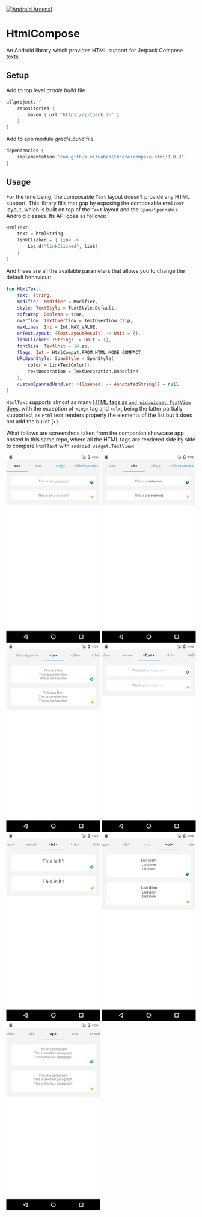 [![Android Arsenal]( https://img.shields.io/badge/Android%20Arsenal-compose--html-green.svg?style=flat )]( https://android-arsenal.com/details/1/8382 )

# HtmlCompose

An Android library which provides HTML support for Jetpack Compose texts.

## Setup

Add to top level *gradle.build* file
```gradle
allprojects {
    repositories {
        maven { url "https://jitpack.io" }
    }
}
```

Add to app module *gradle.build* file.

```gradle
dependencies {
    implementation 'com.github.viluahealthcare:compose-html:1.0.3'
}
```

## Usage

For the time being, the composable `Text` layout doesn't provide any HTML support. This library fills that gap by exposing
the composable `HtmlText` layout, which is built on top of the `Text` layout and the `Span/Spannable` Android classes.
Its API goes as follows:

```kotlin
HtmlText(
    text = htmlString,
    linkClicked = { link ->
        Log.d("linkClicked", link)
    }
)
```

And these are all the available parameters that allows you to change the default behaviour:
```kotlin
fun HtmlText(
    text: String,
    modifier: Modifier = Modifier,
    style: TextStyle = TextStyle.Default,
    softWrap: Boolean = true,
    overflow: TextOverflow = TextOverflow.Clip,
    maxLines: Int = Int.MAX_VALUE,
    onTextLayout: (TextLayoutResult) -> Unit = {},
    linkClicked: (String) -> Unit = {},
    fontSize: TextUnit = 14.sp,
    flags: Int = HtmlCompat.FROM_HTML_MODE_COMPACT,
    URLSpanStyle: SpanStyle = SpanStyle(
        color = linkTextColor(),
        textDecoration = TextDecoration.Underline
    ),
    customSpannedHandler: ((Spanned) -> AnnotatedString)? = null
)
```

`HtmlText` supports almost as many [HTML tags as `android.widget.TextView` does](https://stackoverflow.com/questions/44410675/supported-html-tags-on-android-textview
), with the exception of `<img>` tag and `<ul>`, being the latter partially supported, as `HtmlText`
renders properly the elements of the list but it does not add the bullet (•)

What follows are screenshots taken from the companion showcase app hosted in this same repo, where all
the HTML tags are rendered side by side to compare `HtmlText` with `android.widget.TextView`:

![Alt text](/imgs/1.png?raw=true "") ![Alt text](/imgs/2.png?raw=true "") ![Alt text](/imgs/3.png?raw=true "")
![Alt text](/imgs/4.png?raw=true "") ![Alt text](/imgs/5.png?raw=true "") ![Alt text](/imgs/6.png?raw=true "")
![Alt text](/imgs/7.png?raw=true "")
